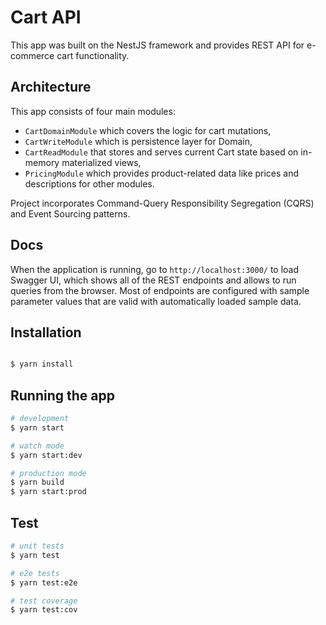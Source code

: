 # Cart API

This app was built on the NestJS framework and provides REST API for e-commerce cart functionality.

## Architecture

This app consists of four main modules:

- `CartDomainModule` which covers the logic for cart mutations,
- `CartWriteModule` which is persistence layer for Domain,
- `CartReadModule` that stores and serves current Cart state based on in-memory materialized views,
- `PricingModule` which provides product-related data like prices and descriptions for other modules.

Project incorporates Command-Query Responsibility Segregation (CQRS) and Event Sourcing patterns.

## Docs

When the application is running, go to `http://localhost:3000/` to load Swagger UI, which shows all of the REST endpoints and allows to run queries from the browser. Most of endpoints are configured with sample parameter values that are valid with automatically loaded sample data.

## Installation

```bash

$ yarn install
```

## Running the app

```bash
# development
$ yarn start

# watch mode
$ yarn start:dev

# production mode
$ yarn build
$ yarn start:prod
```

## Test

```bash
# unit tests
$ yarn test

# e2e tests
$ yarn test:e2e

# test coverage
$ yarn test:cov
```
